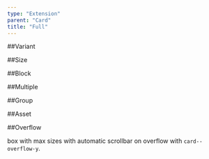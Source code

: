 ```yaml
---
type: "Extension"
parent: "Card"
title: "Full"
---
```


##Variant

<demo>
  <demovanilla src="inline/extension/card/full-variant">
  </demovanilla>
</demo>

##Size

<demo>
  <demovanilla src="inline/extension/card/full-size">
  </demovanilla>
</demo>

##Block

<demo>
  <demovanilla src="inline/extension/card/full-block">
  </demovanilla>
</demo>

##Multiple

<demo>
  <demovanilla src="inline/extension/card/full-multiple">
  </demovanilla>
</demo>

##Group

<demo>
  <demovanilla src="inline/extension/card/full-group">
  </demovanilla>
</demo>

##Asset

<demo>
  <demovanilla src="inline/extension/card/full-asset">
  </demovanilla>
</demo>

##Overflow

box with max sizes with automatic scrollbar on overflow with `card--overflow-y`.

<demo>
  <demovanilla src="inline/extension/card/full-overflow-y">
  </demovanilla>
</demo>
